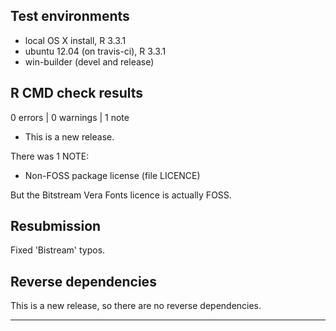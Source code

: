## Test environments
* local OS X install, R 3.3.1
* ubuntu 12.04 (on travis-ci), R 3.3.1
* win-builder (devel and release)

## R CMD check results

0 errors | 0 warnings | 1 note

* This is a new release.

There was 1 NOTE:

* Non-FOSS package license (file LICENCE)

But the Bitstream Vera Fonts licence is actually FOSS.

## Resubmission

Fixed 'Bistream' typos.

## Reverse dependencies

This is a new release, so there are no reverse dependencies.

---
